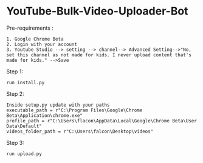 # YouTube-Bulk-Video-Uploader-Bot
Pre-requirements :
```
1. Google Chrome Beta
2. Login with your account
3. Youtube Studio --> setting --> channel--> Advanced Setting-->"No, set this channel as not made for kids. I never upload content that's made for kids." -->Save
```
Step 1:
```
run install.py
```
Step 2:
```
Inside setup.py update with your paths
executable_path = r"C:\Program Files\Google\Chrome Beta\Application\chrome.exe"
profile_path = r"C:\Users\flacon\AppData\Local\Google\Chrome Beta\User Data\Default"
videos_folder_path = r"C:\Users\falcon\Desktop\videos"
```
Step 3:
```
run upload.py
```


